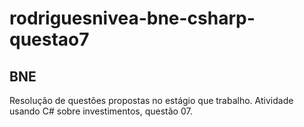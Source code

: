# rodriguesnivea-bne-csharp-questao7
                   
## BNE
                              
Resolução de questões propostas no estágio que trabalho.
Atividade usando C# sobre investimentos, questão 07.
